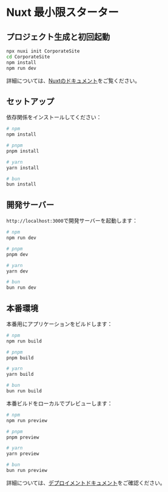 # Nuxt 最小限スターター

## プロジェクト生成と初回起動

```bash
npx nuxi init CorporateSite
cd CorporateSite
npm install
npm run dev
```

詳細については、[Nuxtのドキュメント](https://nuxt.com/docs/getting-started/introduction)をご覧ください。

## セットアップ

依存関係をインストールしてください：

```bash
# npm
npm install

# pnpm
pnpm install

# yarn
yarn install

# bun
bun install
```

## 開発サーバー

`http://localhost:3000`で開発サーバーを起動します：

```bash
# npm
npm run dev

# pnpm
pnpm dev

# yarn
yarn dev

# bun
bun run dev
```

## 本番環境

本番用にアプリケーションをビルドします：

```bash
# npm
npm run build

# pnpm
pnpm build

# yarn
yarn build

# bun
bun run build
```

本番ビルドをローカルでプレビューします：

```bash
# npm
npm run preview

# pnpm
pnpm preview

# yarn
yarn preview

# bun
bun run preview
```

詳細については、[デプロイメントドキュメント](https://nuxt.com/docs/getting-started/deployment)をご確認ください。

